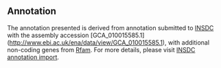 
Annotation
----------

The annotation presented is derived from annotation submitted to
[INSDC](http://www.insdc.org) with the assembly accession [GCA\_010015585.1]
(http://www.ebi.ac.uk/ena/data/view/GCA_010015585.1),
with additional non-coding genes from
[Rfam](http://rfam.xfam.org/). For more details, please visit [INSDC
annotation import](http://ensemblgenomes.org/info/data/insdc_annotation).
